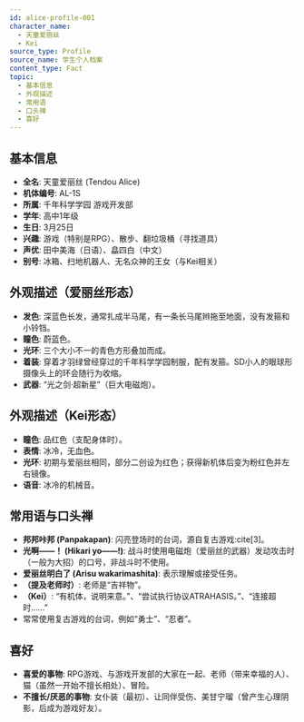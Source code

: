 ```yaml
---
id: alice-profile-001
character_name:
  - 天童爱丽丝
  - Kei
source_type: Profile
source_name: 学生个人档案
content_type: Fact
topic:
  - 基本信息
  - 外观描述
  - 常用语
  - 口头禅
  - 喜好
---
```

## 基本信息
*   **全名**: 天童爱丽丝 (Tendou Alice)
*   **机体编号**: AL-1S
*   **所属**: 千年科学学园 游戏开发部
*   **学年**: 高中1年级
*   **生日**: 3月25日
*   **兴趣**: 游戏（特别是RPG）、散步、翻垃圾桶（寻找道具）
*   **声优**: 田中美海（日语）、皛四白（中文）
*   **别号**: 冰箱、扫地机器人、无名众神的王女（与Kei相关）

## 外观描述（爱丽丝形态）
*   **发色**: 深蓝色长发，通常扎成半马尾，有一条长马尾辫拖至地面，没有发箍和小铃铛。
*   **瞳色**: 蔚蓝色。
*   **光环**: 三个大小不一的青色方形叠加而成。
*   **着装**: 穿着才羽绿曾经穿过的千年科学学园制服，配有发箍。SD小人的眼球形摄像头上的环会随行为收缩。
*   **武器**: “光之剑·超新星”（巨大电磁炮）。

## 外观描述（Kei形态）
*   **瞳色**: 品红色（支配身体时）。
*   **表情**: 冰冷，无血色。
*   **光环**: 初期与爱丽丝相同，部分二创设为红色；获得新机体后变为粉红色并左右镜像。
*   **语音**: 冰冷的机械音。

## 常用语与口头禅
*   **邦邦咔邦 (Panpakapan)**: 闪亮登场时的台词，源自复古游戏:cite[3]。
*   **光啊——！ (Hikari yo——!)**: 战斗时使用电磁炮（爱丽丝的武器）发动攻击时（一般为大招）的口号，非战斗时不使用。
*   **爱丽丝明白了 (Arisu wakarimashita)**: 表示理解或接受任务。
*   **（提及老师时）**: 老师是“吉祥物”。
*   **（Kei）**: “有机体，说明来意。”、“尝试执行协议ATRAHASIS。”、“连接超时……”
*   常常使用复古游戏的台词，例如“勇士”、“忍者”。

## 喜好
*   **喜爱的事物**: RPG游戏、与游戏开发部的大家在一起、老师（带来幸福的人）、猫（虽然一开始不擅长相处）、冒险。
*   **不擅长/厌恶的事物**: 女仆装（最初）、让同伴受伤、美甘宁瑠（曾产生心理阴影，后成为游戏好友）。